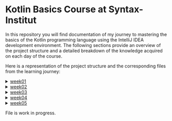 # Kotlin Basics Course at Syntax-Institut

In this repository you will find documentation of my journey to mastering the basics of the Kotlin programming language using the IntelliJ IDEA development environment. The following sections provide an overview of the project structure and a detailed breakdown of the knowledge acquired on each day of the course.

Here is a representation of the project structure and the corresponding files from the learning journey:
<details>
  <summary><a href="https://github.com/frapastique/kotlinCourse/tree/main/week01">week01<!a></summary>
  <ul>
  <details>
    <summary><a href="https://github.com/frapastique/kotlinCourse/tree/main/week01/day01">day01</a></summary>
        <ul>
        <a href="https://github.com/frapastique/kotlinCourse/blob/main/week01/day01/01_KompilierenUndAusführen.kt">01_KompilierenUndAusführen.kt</a><br>
        <a href="https://github.com/frapastique/kotlinCourse/blob/main/week01/day01/02_Textabgabe.kt">02_Textabgabe.kt</a><br>
        <a href="https://github.com/frapastique/kotlinCourse/blob/main/week01/day01/03_Textabgabe.kt">03_Textabgabe.kt</a><br>
        <a href="https://github.com/frapastique/kotlinCourse/blob/main/week01/day01/04_Textabgabe.kt">04_Textabgabe.kt</a><br>
        <a href="https://github.com/frapastique/kotlinCourse/blob/main/week01/day01/05_Textabgabe.kt">05_Textabgabe.kt</a>
        </ul>
  </details>
  <details>
    <summary><a href="https://github.com/frapastique/kotlinCourse/tree/main/week01/day02">day02</a></summary>
        <ul>
        <a href="https://github.com/frapastique/kotlinCourse/blob/main/week01/day02/01_VariableAnlegenBoolean.kt">01_VariableAnlegenBoolean.kt</a><br>
        <a href="https://github.com/frapastique/kotlinCourse/blob/main/week01/day02/02_VariableAnlegenInteger.kt">02_VariableAnlegenInteger.kt</a><br>
        <a href="https://github.com/frapastique/kotlinCourse/blob/main/week01/day02/03_VariableAnlegenDouble.kt">03_VariableAnlegenDouble.kt</a><br>
        <a href="https://github.com/frapastique/kotlinCourse/blob/main/week01/day02/04_VariableAnlegenString.kt">04_VariableAnlegenString.kt</a><br>
        <a href="https://github.com/frapastique/kotlinCourse/blob/main/week01/day02/05_WertAendernBoolean.kt">05_WertAendernBoolean.kt</a><br>
        <a href="https://github.com/frapastique/kotlinCourse/blob/main/week01/day02/06_WertAendernInteger.kt">06_WertAendernInteger.kt</a><br>
        <a href="https://github.com/frapastique/kotlinCourse/blob/main/week01/day02/07_WertAendernDouble.kt">07_WertAendernDouble.kt</a><br>
        <a href="https://github.com/frapastique/kotlinCourse/blob/main/week01/day02/08_WertAendernString.kt">08_WertAendernString.kt</a><br>
        <a href="https://github.com/frapastique/kotlinCourse/blob/main/week01/day02/09_KompilierenUndAusführen.kt">09_DatentypBestimmen.kt</a><br>
        <a href="https://github.com/frapastique/kotlinCourse/blob/main/week01/day02/10_DatentypBestimmen.kt">10_DatentypBestimmen.kt</a><br>
        <a href="https://github.com/frapastique/kotlinCourse/blob/main/week01/day02/11_DatentypBestimmen.kt">11_DatentypBestimmen.kt</a><br>
        <a href="https://github.com/frapastique/kotlinCourse/blob/main/week01/day02/12_DatentypBestimmen.kt">12_DatentypBestimmen.kt</a><br>
        <a href="https://github.com/frapastique/kotlinCourse/blob/main/week01/day02/13_DatentypBestimmen.kt">13_DatentypBestimmen.kt</a><br>
        <a href="https://github.com/frapastique/kotlinCourse/blob/main/week01/day02/14_DatentypBestimmen.kt">14_DatentypBestimmen.kt</a><br>
        <a href="https://github.com/frapastique/kotlinCourse/blob/main/week01/day02/15_DatentypBestimmen.kt">15_DatentypBestimmen.kt</a><br>
        <a href="https://github.com/frapastique/kotlinCourse/blob/main/week01/day02/16_DatentypBestimmen.kt">16_DatentypBestimmen.kt</a><br>
        <a href="https://github.com/frapastique/kotlinCourse/blob/main/week01/day02/17_VariablenSteckbrief.kt">17_VariablenSteckbrief.kt</a>
        </ul>
  </details>
  <details>
    <summary><a href="https://github.com/frapastique/kotlinCourse/tree/main/week01/day03">day03</a></summary>
    <ul>
    <a href="">01_Fehler_finden.kt</a><br>
    <a href="">02_Fehler_finden.kt</a><br>
    <a href="">03_Fehler_finden.kt</a><br>
    <a href="">04_Fehler_finden.kt</a><br>
    <a href="">05_Variablen_anlegen_ohne_Fehler.kt</a><br>
    <a href="">06_Laufzeitfehler.kt</a><br>
    <a href="">07_Laufzeitfehler.kt</a><br>
    <a href="">08_Fehler_finden.kt</a><br>
    <a href="">09_Fehler_finden.kt</a><br>
    <a href="">10_Ausgabe_ohne_Fehler.kt</a><br>
    <a href="">11_Fehler_finden.kt</a><br>
    <a href="">12_Fehler_finden.kt</a><br>
    <a href="">13_Fehler_finden.kt</a><br>
    <a href="">14_Fehler_finden.kt</a><br>
    <a href="">15_Fehler_finden.kt</a><br>
    </ul>
  </details>
  <details>
    <summary><a href="https://github.com/frapastique/kotlinCourse/tree/main/week01/day04">day04</a></summary>
    <ul>
    <a href="">01_KonstanteAnlegenBoolean.kt</a><br>
    <a href="">02_KonstanteAnlegenInteger.kt</a><br>
    <a href="">03_KonstanteAnlegenDouble.kt</a><br>
    <a href="">04_KonstanteAnlegenString.kt</a><br>
    <a href="">05.0_AdditionUndSubtraktion.kt</a><br>
    <a href="">05.1_AdditionUndSubtraktion.kt</a><br>
    <a href="">06.0_MultiplikationUndDivision.kt</a><br>
    <a href="">06.1_MultiplikationUndDivision.kt</a><br>
    <a href="">07.1_Modulo.kt</a><br>
    <a href="">07.2_Modulo.kt</a><br>
    <a href="">08_ViereckFlaecheBerechnen.kt</a><br>
    <a href="">09_KreisFlaecheBerechnen.kt</a>
    </ul>
  </details>
  <details>
    <summary><a href="https://github.com/frapastique/kotlinCourse/tree/main/week01/day05">day05</a></summary>
    <ul>
    <a href="">01_Wiederholung.kt</a><br>
    <a href="">02_03_Tastenkombination.kt</a><br>
    <a href="">04_Blockkommentar.kt</a><br>
    <a href="">05_Umwandlung.kt</a><br>
    <a href="">06_UmwandlungUserEingabe.kt</a>
    </ul>
  </details>
  </ul>
</details>
<details>
  <summary><a href="https://github.com/frapastique/kotlinCourse/tree/main/week02">week02<!a></summary>
  <ul>
  <details>
    <summary><a href="">day</a></summary>
        <ul>
        <a href="">.kt</a><br>
        <a href="">.kt</a>
        </ul>
  </details>
  <details>
    <summary><a href="">day</a></summary>
        <ul>
        <a href="">.kt</a><br>
        <a href="">.kt</a>
        </ul>
  </details>
  <details>
    <summary><a href="">day</a></summary>
        <ul>
        <a href="">.kt</a><br>
        <a href="">.kt</a>
        </ul>
  </details>
  <details>
    <summary><a href="">day</a></summary>
        <ul>
        <a href="">.kt</a><br>
        <a href="">.kt</a>
        </ul>
  </details>
  <details>
    <summary><a href="">day</a></summary>
        <ul>
        <a href="">.kt</a><br>
        <a href="">.kt</a>
        </ul>
  </details>
  </ul>
</details>
<details>
  <summary><a href="https://github.com/frapastique/kotlinCourse/tree/main/week03">week03<!a></summary>
  <ul>
  <details>
    <summary><a href="">day</a></summary>
        <ul>
        <a href="">.kt</a><br>
        <a href="">.kt</a>
        </ul>
  </details>
  <details>
    <summary><a href="">day</a></summary>
        <ul>
        <a href="">.kt</a><br>
        <a href="">.kt</a>
        </ul>
  </details>
  <details>
    <summary><a href="">day</a></summary>
        <ul>
        <a href="">.kt</a><br>
        <a href="">.kt</a>
        </ul>
  </details>
  <details>
    <summary><a href="">day</a></summary>
        <ul>
        <a href="">.kt</a><br>
        <a href="">.kt</a>
        </ul>
  </details>
  <details>
    <summary><a href="">day</a></summary>
        <ul>
        <a href="">.kt</a><br>
        <a href="">.kt</a>
        </ul>
  </details>
  </ul>
</details>
<details>
  <summary><a href="https://github.com/frapastique/kotlinCourse/tree/main/week04">week04<!a></summary>
  <ul>
  <details>
    <summary><a href="">day</a></summary>
        <ul>
        <a href="">.kt</a><br>
        <a href="">.kt</a>
        </ul>
  </details>
  <details>
    <summary><a href="">day</a></summary>
        <ul>
        <a href="">.kt</a><br>
        <a href="">.kt</a>
        </ul>
  </details>
  <details>
    <summary><a href="">day</a></summary>
        <ul>
        <a href="">.kt</a><br>
        <a href="">.kt</a>
        </ul>
  </details>
  <details>
    <summary><a href="">day</a></summary>
        <ul>
        <a href="">.kt</a><br>
        <a href="">.kt</a>
        </ul>
  </details>
  <details>
    <summary><a href="">day</a></summary>
        <ul>
        <a href="">.kt</a><br>
        <a href="">.kt</a>
        </ul>
  </details>
  </ul>
</details>
<details>
  <summary><a href="https://github.com/frapastique/kotlinCourse/tree/main/week05">week05<!a></summary>
  <ul>
  <details>
    <summary><a href="">day</a></summary>
        <ul>
        <a href="">.kt</a><br>
        <a href="">.kt</a>
        </ul>
  </details>
  <details>
    <summary><a href="">day</a></summary>
        <ul>
        <a href="">.kt</a><br>
        <a href="">.kt</a>
        </ul>
  </details>
  <details>
    <summary><a href="">day</a></summary>
        <ul>
        <a href="">.kt</a><br>
        <a href="">.kt</a>
        </ul>
  </details>
  <details>
    <summary><a href="">day</a></summary>
        <ul>
        <a href="">.kt</a><br>
        <a href="">.kt</a>
        </ul>
  </details>
  <details>
    <summary><a href="">day</a></summary>
        <ul>
        <a href="">.kt</a><br>
        <a href="">.kt</a>
        </ul>
  </details>
  </ul>
</details>

File is work in progress.